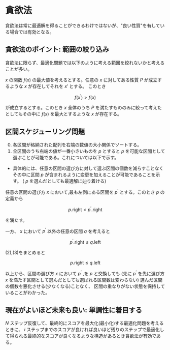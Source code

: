 # 貪欲法

貪欲法は常に最適解を得ることができるわけではないが、"良い性質"を有している場合では有効となる。


##  貪欲法のポイント: 範囲の絞り込み

貪欲法に限らず、最適化問題では以下のように考える範囲を絞れないかと考えることが多い。


$x$ の関数 $f(x)$ の最大値を考えるとする。任意の $x$ に対してある性質 $P$ が成立するような $x$ が存在してそれを $x\prime$ とする。
このとき

$$
f(x^{\prime}) > f(x) \tag{1}
$$

が成立するとする。このとき $x$ 全体のうち $P$ を満たすもののみに絞って考えたとしてもその中に $f(x)$ を最大とするような $x$ が存在する。

## 区間スケジューリング問題

0. 各区間が格納された配列を右端の数値の大小関係でソートする。
1. 全区間のうち右端の値が一番小さいものを $p$ とすると $p$ を可能な区間として選ぶことが可能である。これについては以下で示す。

- 具体的には、任意の区間の選び方に対して選ぶ区間の個数を減らすことなくその中に区間 $p$ が含まれるように変更を加えることが可能であることを示す。
( $p$ を選んだとしても最適解に辿り着ける)

任意の区間の選び方 $x$ において,最も左側にある区間を $p^{\prime}$ とする。このとき $p$ の定義から


$$ 
p.\text{right} < p^{\prime}.\text{right} \tag{2} 
$$

を満たす。


一方、 $x$ において $p^{\prime}$ 以外の任意の区間 $q$ を考えると

$$
p^{\prime}.\text{right} \le q.\text{left} \tag{3} 
$$

(2),(3)をまとめると

$$
p.\text{right} \le q.\text{left} \tag{4}
$$


以上から、区間の選び方 $x$ において $p^{\prime}$ ,を $p$ と交換しても
(先に $p^{\prime}$ を先に選び方 $x$ を満たす区間として選んだとしても選ばれる区間数は変わらない)
選んだ区間の個数を悪化させる(少なくなる)ことなく、
区間の重なりがない状態を保持していることがわかった。

## 現在がよいほど未来も良い: 単調性に着目する

 $N$ ステップ反復して、最終的にスコアを最大化(最小化)する最適化問題を考えるときに、
$i$ ステップまでのスコアが良ければ良いほど残りのステップで最適化して得られる最終的なスコアが良くなるような構造があるとき貪欲法が有効である。
